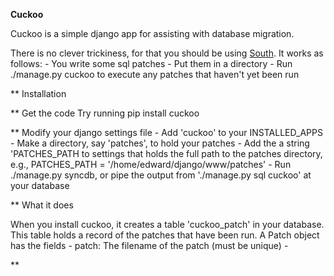 **Cuckoo**

Cuckoo is a simple django app for assisting with database migration.

There is no clever trickiness, for that you should be using [South](http://south.aeracode.org).
It works as follows:
    - You write some sql patches
    - Put them in a directory
    - Run ./manage.py cuckoo to execute any patches that haven't yet been run

** Installation

** Get the code
Try running
pip install cuckoo

** Modify your django settings file
    - Add 'cuckoo' to your INSTALLED_APPS
    - Make a directory, say 'patches', to hold your patches
    - Add the a string 'PATCHES_PATH to settings that holds the full path to the patches 
        directory, e.g., PATCHES_PATH = '/home/edward/django/www/patches'
    - Run ./manage.py syncdb, or pipe the output from './manage.py sql cuckoo' at your database 

** What it does
    
When you install cuckoo, it creates a table 'cuckoo_patch' in your database. This table
holds a record of the patches that have been run. A Patch object has the fields
    - patch: The filename of the patch (must be unique)
    - 


**



